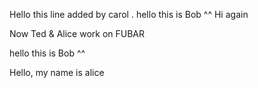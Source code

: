 Hello this line added by carol .
hello this is Bob ^^
Hi again

Now Ted & Alice work on FUBAR

hello this is Bob ^^


Hello, my name is alice

